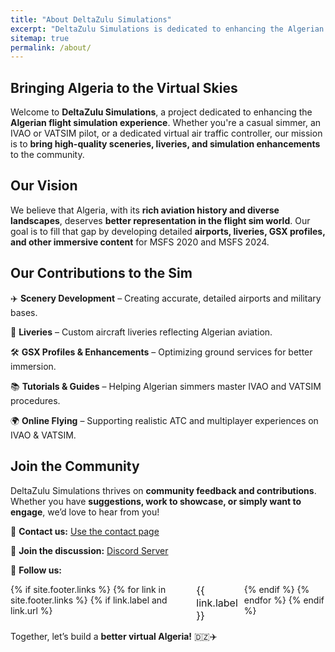 ```yaml
---
title: "About DeltaZulu Simulations"
excerpt: "DeltaZulu Simulations is dedicated to enhancing the Algerian flight simulation experience by developing high-quality sceneries, liveries, and GSX profiles for MSFS. We support IVAO and VATSIM pilots with immersive content and tutorials."
sitemap: true
permalink: /about/
---
```


<style>

    .social-icons {
    list-style: none; /* Remove default bullets */
    padding: 0;
    margin: 0;
    display: flex; /* Makes the list items align horizontally */
    gap: 10px; /* Adds spacing between items */
}

.social-icons li {
    display: inline-block; /* Ensures list items stay inline */
}

.social-icons a {
    text-decoration: none;
    color: inherit; /* Keeps the text color consistent */
    font-size: 16px; /* Adjust as needed */
}

.social-icons a:hover {
    color: #007bff; /* Change color on hover (adjust to fit your theme) */
}

</style>

## Bringing Algeria to the Virtual Skies

Welcome to **DeltaZulu Simulations**, a project dedicated to enhancing the **Algerian flight simulation experience**. Whether you're a casual simmer, an IVAO or VATSIM pilot, or a dedicated virtual air traffic controller, our mission is to **bring high-quality sceneries, liveries, and simulation enhancements** to the community.

## Our Vision

We believe that Algeria, with its **rich aviation history and diverse landscapes**, deserves **better representation in the flight sim world**. Our goal is to fill that gap by developing detailed **airports, liveries, GSX profiles, and other immersive content** for MSFS 2020 and MSFS 2024.

## Our Contributions to the Sim

✈️ **Scenery Development** – Creating accurate, detailed airports and military bases.

🎨 **Liveries** – Custom aircraft liveries reflecting Algerian aviation.

🛠️ **GSX Profiles & Enhancements** – Optimizing ground services for better immersion.

📚 **Tutorials & Guides** – Helping Algerian simmers master IVAO and VATSIM procedures.

🌍 **Online Flying** – Supporting realistic ATC and multiplayer experiences on IVAO & VATSIM.

## Join the Community

DeltaZulu Simulations thrives on **community feedback and contributions**. Whether you have **suggestions, work to showcase, or simply want to engage**, we’d love to hear from you!

📩 **Contact us:** [Use the contact page](/contact/)

💬 **Join the discussion:** [Discord Server](https://discord.gg/EEeKMt86xP)

📱 **Follow us:**
<ul class="social-icons">
{% if site.footer.links %}
    {% for link in site.footer.links %}
    {% if link.label and link.url %}
        <li><a href="{{ link.url }}" rel="nofollow noopener noreferrer"><i class="{{ link.icon | default: 'fas fa-link' }}" aria-hidden="true"></i> {{ link.label }}</a></li>
    {% endif %}
    {% endfor %}
{% endif %}
</ul>

Together, let’s build a **better virtual Algeria!** 🇩🇿✈️